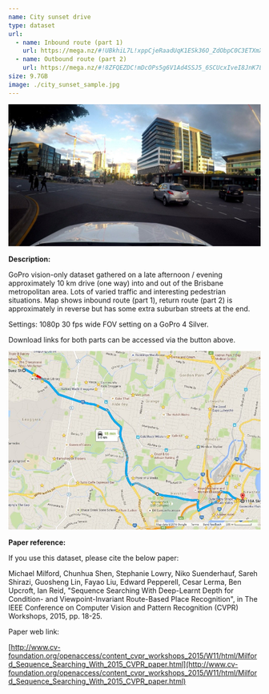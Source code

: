 ```yaml
---
name: City sunset drive
type: dataset
url:
  - name: Inbound route (part 1)
    url: https://mega.nz/#!UBkhiL7L!xppCjeRaadUqK1ESk36O_ZdObpC0C3ETXmXaonweIF0
  - name: Outbound route (part 2)
    url: https://mega.nz/#!8ZFQEZDC!mDcOPs5g6V1Ad4SSJ5_6SCUcxIveI8JnK7LEZe696Mg
size: 9.7GB
image: ./city_sunset_sample.jpg
---
```


![City sunset drive sample](./city_sunset_sample.jpg)

**Description:**

GoPro vision-only dataset gathered on a late afternoon / evening approximately 10 km drive (one way) into and out of the Brisbane metropolitan area. Lots of varied traffic and interesting pedestrian situations. Map shows inbound route (part 1), return route (part 2) is approximately in reverse but has some extra suburban streets at the end.

Settings: 1080p 30 fps wide FOV setting on a GoPro 4 Silver.

Download links for both parts can be accessed via the button above.

![City sunset drive map](./city_sunset_map.jpg)

**Paper reference:**

If you use this dataset, please cite the below paper:

Michael Milford, Chunhua Shen, Stephanie Lowry, Niko Suenderhauf, Sareh Shirazi, Guosheng Lin, Fayao Liu, Edward Pepperell, Cesar Lerma, Ben Upcroft, Ian Reid, "Sequence Searching With Deep-Learnt Depth for Condition- and Viewpoint-Invariant Route-Based Place Recognition", in The IEEE Conference on Computer Vision and Pattern Recognition (CVPR) Workshops, 2015, pp. 18-25.

Paper web link:

[http://www.cv-foundation.org/openaccess/content_cvpr_workshops_2015/W11/html/Milford_Sequence_Searching_With_2015_CVPR_paper.html](http://www.cv-foundation.org/openaccess/content_cvpr_workshops_2015/W11/html/Milford_Sequence_Searching_With_2015_CVPR_paper.html)
